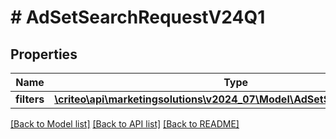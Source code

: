 # # AdSetSearchRequestV24Q1

## Properties

Name | Type | Description | Notes
------------ | ------------- | ------------- | -------------
**filters** | [**\criteo\api\marketingsolutions\v2024_07\Model\AdSetSearchFilterV24Q1**](AdSetSearchFilterV24Q1.md) |  | [optional]

[[Back to Model list]](../../README.md#models) [[Back to API list]](../../README.md#endpoints) [[Back to README]](../../README.md)
